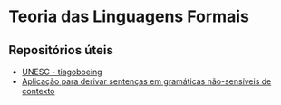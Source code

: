 # Teoria das Linguagens Formais

## Repositórios úteis

- [UNESC - tiagoboeing](https://github.com/tiagoboeing/linguagens-formais)
- [Aplicação para derivar sentenças em gramáticas não-sensíveis de contexto](https://tiagoboeing.github.io/linguagens-formais/#/)
